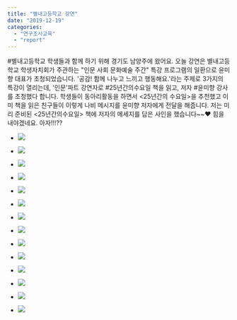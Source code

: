 ```yaml
---
title: "별내고등학교 강연"
date: "2019-12-19"
categories: 
  - "연구조사교육"
  - "report"
---
```


#별내고등학교 학생들과 함께 하기 위해 경기도 남양주에 왔어요. 오늘 강연은 별내고등학교 학생자치회가 주관하는 "인문 사회 문화예술 주간" 특강 프로그램의 일환으로 윤미향 대표가 초청되었습니다. '공감! 함께 나누고 느끼고 행동해요.'라는 주제로 3가지의 특강이 열리는데, '인문'파트 강연자로 #25년간의수요일 책을 읽고, 저자 #윤미향 강사를 초청했다 합니다. 학생들이 동아리활동을 하면서 <25년간의 수요일>을 추천했고 이미 책을 읽은 친구들이 이렇게 나비 메시지를 윤미향 저자에게 전달을 해줍니다. 저는 미리 준비된 <25년간의수요일> 책에 저자의 메세지를 담은 사인을 했습니다~~❤️ 힘을 내야겠네요. 아자!!!??

- ![](https://r2.womenandwar.net/2019/12/79420642_2869304756433852_568962349289963520_o.jpg)
    
- ![](https://r2.womenandwar.net/2019/12/79438497_2870663639631297_1435044123731034112_o.jpg)
    
- ![](https://r2.womenandwar.net/2019/12/79461390_2869304393100555_9217824979217809408_o.jpg)
    
- ![](https://r2.womenandwar.net/2019/12/79476841_2869304543100540_2496850001687216128_o.jpg)
    
- ![](https://r2.womenandwar.net/2019/12/79678457_2870663749631286_7406852680284372992_o.jpg)
    
- ![](https://r2.womenandwar.net/2019/12/79712069_2869304496433878_7655047553146159104_o.jpg)
    
- ![](https://r2.womenandwar.net/2019/12/79720522_2869304439767217_7743498367338020864_o.jpg)
    
- ![](https://r2.womenandwar.net/2019/12/79734143_2869304593100535_3527357082862878720_o.jpg)
    
- ![](https://r2.womenandwar.net/2019/12/80089495_2869304813100513_4330183644120350720_o.jpg)
    
- ![](https://r2.womenandwar.net/2019/12/80352525_2869304669767194_3520300610509340672_o.jpg)
    
- ![](https://r2.womenandwar.net/2019/12/80424857_2870664356297892_7333417342342266880_o-1024x659.jpg)
    
- ![](https://r2.womenandwar.net/2019/12/80528918_2870663709631290_8237946268152758272_o.jpg)
    
- ![](https://r2.womenandwar.net/2019/12/80575737_2869304346433893_4571386838505226240_o.jpg)
    
- ![](https://r2.womenandwar.net/2019/12/80716193_2869304303100564_1609983123859177472_o.jpg)
